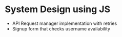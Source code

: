 #   System Design using JS
-   API Request manager implementation with retries
-   Signup form that checks username availability